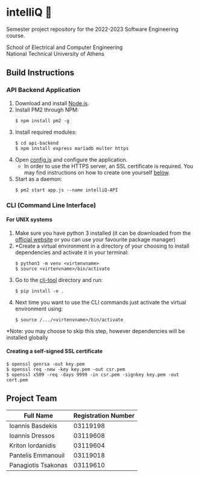 # intelliQ 📃
Semester project repository for the 2022-2023 Software Engineering course.

School of Electrical and Computer Engineering  
National Technical University of Athens

## Build Instructions

### API Backend Application
1. Download and install [Node.js](https://nodejs.org/).
2. Install PM2 through NPM:
	```shell
	$ npm install pm2 -g
	```
3. Install required modules:
	```shell
	$ cd api-backend
	$ npm install express mariadb multer https
	```
4. Open [config.js](api-backend/config.js) and configure the application.
	- In order to use the HTTPS server, an SSL certificate is required. You may find instructions on how to create one yourself [below](#creating-a-self-signed-ssl-certificate).
5. Start as a daemon:
	```shell
	$ pm2 start app.js --name intelliQ-API
	```

### CLI (Command Line Interface)
#### For UNIX systems
1. Make sure you have python 3 installed (it can be downloaded from the [official website](https://www.python.org/) or you can use your favourite package manager)
2. \*Create a virtual environment in a directory of your choosing to install dependencies and activate it in your terminal:
	```shell
	$ python3 -m venv <virtenvname>
	$ source <virtenvname>/bin/activate
	```
3. Go to the [cli-tool](/cli/cli-tool/) directory and run:
	```shell
	$ pip install -e .
	```
4. Next time you want to use the CLI commands just activate the virtual environment using:
	```shell
	$ source /.../<virtenvname>/bin/activate
	```

\*Note: you may choose to skip this step, however dependencies will be installed globally


#### Creating a self-signed SSL certificate

```shell
$ openssl genrsa -out key.pem
$ openssl req -new -key key.pem -out csr.pem
$ openssl x509 -req -days 9999 -in csr.pem -signkey key.pem -out cert.pem
```


## Project Team
| Full Name           | Registration Number  |
| ------------------- | -------------------- |
| Ioannis Basdekis    | 03119198             |
| Ioannis Dressos     | 03119608             |
| Kriton Iordanidis   | 03119604             |
| Pantelis Emmanouil  | 03119018             |
| Panagiotis Tsakonas | 03119610             |
